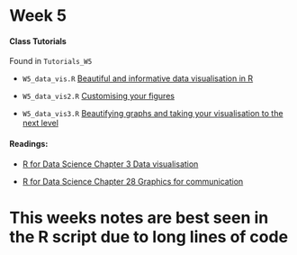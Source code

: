 # Week 5

#### Class Tutorials
Found in `Tutorials_W5`

* `W5_data_vis.R` [Beautiful and informative data visualisation in R](https://ourcodingclub.github.io/tutorials/datavis/)

* `W5_data_vis2.R` [Customising your figures](https://ourcodingclub.github.io/tutorials/data-vis-2/)

* `W5_data_vis3.R` [Beautifying graphs and taking your visualisation to the next level](https://ourcodingclub.github.io/tutorials/dataviz-beautification)

#### Readings:

* [R for Data Science Chapter 3 Data visualisation](http://r4ds.had.co.nz/data-visualisation.html)

* [R for Data Science Chapter 28 Graphics for communication](http://r4ds.had.co.nz/graphics-for-communication.html)

# This weeks notes are best seen in the R script due to long lines of code

